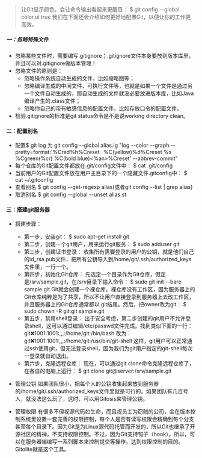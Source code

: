 >让Git显示颜色，会让命令输出看起来更醒目：
>$ git config --global color.ui true
>我们在下面还会介绍如何更好地配置Git，以便让你的工作更高效。

##### 一：忽略特殊文件
* 忽略某些文件时，需要编写.gitignore；.gitignore文件本身要放到版本库里，并且可以对.gitignore做版本管理！
* 忽略文件的原则是：
   - 忽略操作系统自动生成的文件，比如缩略图等；
   - 忽略编译生成的中间文件、可执行文件等，也就是如果一个文件是通过另一个文件自动生成的，那自动生成的文件就没必要放进版本库，比如Java编译产生的.class文件；
   - 忽略你自己的带有敏感信息的配置文件，比如存放口令的配置文件。
* 检验.gitignore的标准是git status命令是不是说working directory clean。

#### 二：配置别名
* 配置$ git log 为 git config --global alias.lg "log --color --graph --pretty=format:'%Cred%h%Creset -%C(yellow)%d%Creset %s %Cgreen(%cr) %C(bold blue)<%an>%Creset' --abbrev-commit"
* 每个仓库的Git配置文件都放在.git/config文件中：
$ cat .git/config 
* 当前用户的Git配置文件放在用户主目录下的一个隐藏文件.gitconfig中：
$ cat ~/.gitconfig
* 查看别名
$ git config --get-regexp alias(或者git config --list | grep alias)
* 取消别名 
$ git config --global --unset alias.st

#### 三：搭建git服务器
* 搭建步骤：
   - 第一步，安装git：
$ sudo apt-get install git
   - 第二步，创建一个git用户，用来运行git服务：
$ sudo adduser git
   - 第三步，创建证书登录：
收集所有需要登录的用户的公钥，就是他们自己的id_rsa.pub文件，把所有公钥导入到/home/git/.ssh/authorized_keys文件里，一行一个。
   - 第四步，初始化Git仓库：
先选定一个目录作为Git仓库，假定是/srv/sample.git，在/srv目录下输入命令：
$ sudo git init --bare sample.git
Git就会创建一个裸仓库，裸仓库没有工作区，因为服务器上的Git仓库纯粹是为了共享，所以不让用户直接登录到服务器上去改工作区，并且服务器上的Git仓库通常都以.git结尾。然后，把owner改为git：
$ sudo chown -R git:git sample.git
   - 第五步，禁用shell登录：
出于安全考虑，第二步创建的git用户不允许登录shell，这可以通过编辑/etc/passwd文件完成。找到类似下面的一行：
git:x:1001:1001:,,,:/home/git:/bin/bash
改为：
git:x:1001:1001:,,,:/home/git:/usr/bin/git-shell
这样，git用户可以正常通过ssh使用git，但无法登录shell，因为我们为git用户指定的git-shell每次一登录就自动退出。
   - 第六步，克隆远程仓库：
现在，可以通过git clone命令克隆远程仓库了，在各自的电脑上运行：
$ git clone git@server:/srv/sample.git

* 管理公钥
如果团队很小，把每个人的公钥收集起来放到服务器的/home/git/.ssh/authorized_keys文件里就是可行的。如果团队有几百号人，就没法这么玩了，这时，可以用Gitosis来管理公钥。
* 管理权限
有很多不但视源代码如生命，而且视员工为窃贼的公司，会在版本控制系统里设置一套完善的权限控制，每个人是否有读写权限会精确到每个分支甚至每个目录下。因为Git是为Linux源代码托管而开发的，所以Git也继承了开源社区的精神，不支持权限控制。不过，因为Git支持钩子（hook），所以，可以在服务器端编写一系列脚本来控制提交等操作，达到权限控制的目的。Gitolite就是这个工具。
